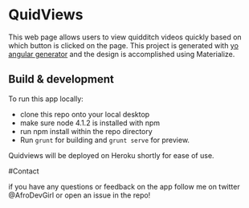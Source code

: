 # QuidViews

This web page allows users to view quidditch videos quickly based on which button is clicked on the page. This project is generated with [yo angular generator](https://github.com/yeoman/generator-angular) and the design is accomplished using Materialize.

## Build & development

To run this app locally:
 - clone this repo onto your local desktop
 - make sure node 4.1.2 is installed with npm 
 - run npm install within the repo directory
 - Run `grunt` for building and `grunt serve` for preview.

Quidviews will be deployed on Heroku shortly for ease of use.

#Contact

if you have any questions or feedback on the app follow me on twitter @AfroDevGirl or open an issue in the repo!
